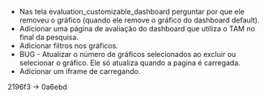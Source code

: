 - Nas tela evaluation_customizable_dashboard perguntar por que ele removeu o gráfico (quando ele remove o gráfico do dashboard default).
- Adicionar uma página de avaliação do dashboard que utiliza o TAM no final da pesquisa.
- Adicionar filtros nos gráficos.
- BUG - Atualizar o número de gráficos selecionados ao excluir ou selecionar o gráfico. Ele só atualiza quando a pagina é carregada.
- Adicionar um iframe de carregando.

2196f3 -> 0a6ebd